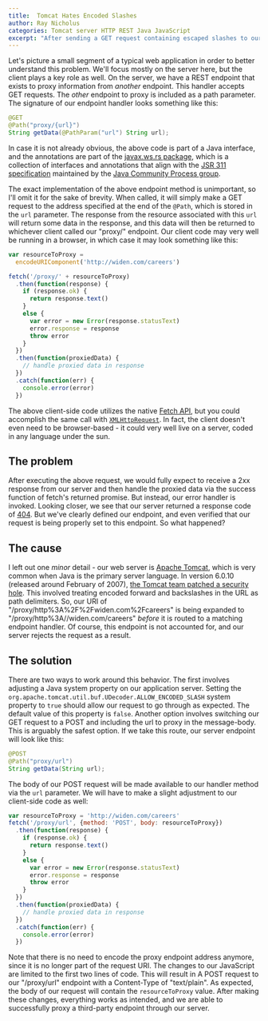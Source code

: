```yaml
---
title:  Tomcat Hates Encoded Slashes
author: Ray Nicholus
categories: Tomcat server HTTP REST Java JavaScript
excerpt: "After sending a GET request containing escaped slashes to our Tomcat-hosted endpoint, we expect to receive a 2xx response. But instead, our server responds with a 404. What happened?"
---
```


Let's picture a small segment of a typical web application in order to better understand this problem. We'll focus mostly on the server here, but the client plays a key role as well. On the server, we have a REST endpoint that exists to proxy information from _another_ endpoint. This handler accepts GET requests. The _other_ endpoint to proxy is included as a path parameter. The signature of our endpoint handler looks something like this:

```java
@GET
@Path("proxy/{url}")
String getData(@PathParam("url") String url);
```

In case it is not already obvious, the above code is part of a Java interface, and the annotations are part of the [javax.ws.rs package][javaxws], which is a collection of interfaces and annotations that align with the [JSR 311 specification][jsr311] maintained by the [Java Community Process group][jcp].

The exact implementation of the above endpoint method is unimportant, so I'll omit it for the sake of brevity. When called, it will simply make a GET request to the address specified at the end of the `@Path`, which is stored in the `url` parameter. The response from the resource associated with this `url` will return some data in the response, and this data will then be returned to whichever client called our "proxy/" endpoint. Our client code may very well be running in a browser, in which case it may look something like this:

```javascript
var resourceToProxy =
  encodeURIComponent('http://widen.com/careers')

fetch('/proxy/' + resourceToProxy)
  .then(function(response) {
    if (response.ok) {
      return response.text()
    }
    else {
      var error = new Error(response.statusText)
      error.response = response
      throw error
    }
  })
  .then(function(proxiedData) {
    // handle proxied data in response
  })
  .catch(function(err) {
    console.error(error)
  })
```

The above client-side code utilizes the native [Fetch API][fetch], but you could accomplish the same call with [`XMLHttpRequest`][xhr]. In fact, the client doesn't even need to be browser-based - it could very well live on a server, coded in any language under the sun.


## The problem

After executing the above request, we would fully expect to receive a 2xx response from our server and then handle the proxied data via the success function of fetch's returned promise. But instead, our error handler is invoked. Looking closer, we see that our server returned a response code of [404][404]. But we've clearly defined our endpoint, and even verified that our request is being properly set to this endpoint. So what happened?


## The cause

I left out one _minor_ detail - our web server is [Apache Tomcat][tomcat], which is very common when Java is the primary server language. In version 6.0.10 (released around February of 2007), [the Tomcat team patched a security hole][tomcat-security]. This involved treating encoded forward and backslashes in the URL as path delimiters. So, our URI of "/proxy/http%3A%2F%2Fwiden.com%2Fcareers" is being expanded to "/proxy/http%3A//widen.com/careers" _before_ it is routed to a matching endpoint handler. Of course, this endpoint is not accounted for, and our server rejects the request as a result.


## The solution

There are two ways to work around this behavior. The first involves adjusting a Java system property on our application server. Setting the `org.apache.tomcat.util.buf.UDecoder.ALLOW_ENCODED_SLASH` system property to `true` should allow our request to go through as expected. The default value of this property is `false`. Another option involves switching our GET request to a POST and including the url to proxy in the message-body. This is arguably the safest option. If we take this route, our server endpoint will look like this:

```java
@POST
@Path("proxy/url")
String getData(String url);
```

The body of our POST request will be made available to our handler method via the `url` parameter. We will have to make a slight adjustment to our client-side code as well:

```javascript
var resourceToProxy = 'http://widen.com/careers'
fetch('/proxy/url', {method: 'POST', body: resourceToProxy})
  .then(function(response) {
    if (response.ok) {
      return response.text()
    }
    else {
      var error = new Error(response.statusText)
      error.response = response
      throw error
    }
  })
  .then(function(proxiedData) {
    // handle proxied data in response
  })
  .catch(function(err) {
    console.error(error)
  })
```

Note that there is no need to encode the proxy endpoint address anymore, since it is no longer part of the request URI. The changes to our JavaScript are limited to the first two lines of code. This will result in A POST request to our "/proxy/url" endpoint with a Content-Type of "text/plain". As expected, the body of our request will contain the `resourceToProxy` value. After making these changes, everything works as intended, and we are able to successfully proxy a third-party endpoint through our server.


[404]: http://www.w3.org/Protocols/rfc2616/rfc2616-sec10.html#sec10.4.5
[fetch]: http://davidwalsh.name/fetch
[javaxws]: https://docs.oracle.com/javaee/7/api/javax/ws/rs/package-summary.html
[jcp]: https://www.jcp.org/en/home/index
[jsr311]: https://jcp.org/en/jsr/detail?id=311
[tomcat]: http://tomcat.apache.org/
[tomcat-security]: http://tomcat.apache.org/security-6.html#Fixed_in_Apache_Tomcat_6.0.10
[xhr]: https://developer.mozilla.org/en-US/docs/Web/API/XMLHttpRequest
